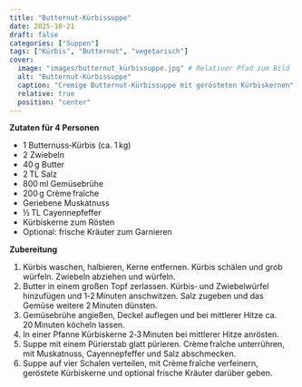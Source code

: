 ```yaml
---
title: "Butternut‑Kürbissuppe"
date: 2025-10-21
draft: false
categories: ["Suppen"]
tags: ["Kürbis", "Butternut", "vegetarisch"]
cover:
  image: "images/butternut_kürbissuppe.jpg" # Relativer Pfad zum Bild
  alt: "Butternut‑Kürbissuppe"
  caption: "Cremige Butternut‑Kürbissuppe mit gerösteten Kürbiskernen"
  relative: true
  position: "center"
---
```


<div class="container2col">

<div class="zutaten">

**Zutaten für 4 Personen**

- 1 Butternuss‑Kürbis (ca. 1 kg)  
- 2 Zwiebeln  
- 40 g Butter  
- 2 TL Salz  
- 800 ml Gemüsebrühe  
- 200 g Crème fraîche  
- Geriebene Muskatnuss  
- ½ TL Cayennepfeffer  
- Kürbiskerne zum Rösten  
- Optional: frische Kräuter zum Garnieren  

</div>

<div class="zubereitung">

**Zubereitung**

1. Kürbis waschen, halbieren, Kerne entfernen. Kürbis schälen und grob würfeln. Zwiebeln abziehen und würfeln.  
2. Butter in einem großen Topf zerlassen. Kürbis‑ und Zwiebelwürfel hinzufügen und 1‑2 Minuten anschwitzen. Salz zugeben und das Gemüse weitere 2 Minuten dünsten.  
3. Gemüsebrühe angießen, Deckel auflegen und bei mittlerer Hitze ca. 20 Minuten köcheln lassen.  
4. In einer Pfanne Kürbiskerne 2‑3 Minuten bei mittlerer Hitze anrösten.  
5. Suppe mit einem Pürierstab glatt pürieren. Crème fraîche unterrühren, mit Muskatnuss, Cayennepfeffer und Salz abschmecken.  
6. Suppe auf vier Schalen verteilen, mit Crème fraîche verfeinern, geröstete Kürbiskerne und optional frische Kräuter darüber geben.  

</div>

</div>
